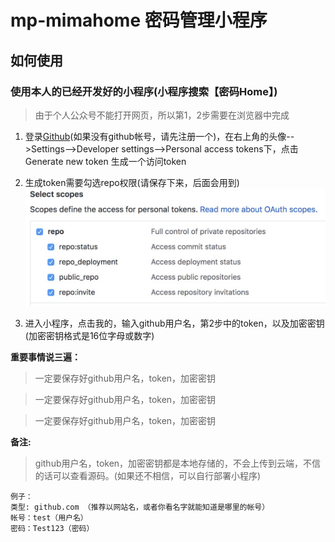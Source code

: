 # mp-mimahome 密码管理小程序

## 如何使用

### 使用本人的已经开发好的小程序(小程序搜索【密码Home】)

> 由于个人公众号不能打开网页，所以第1，2步需要在浏览器中完成

1. 登录[Github](http://github.com)(如果没有github帐号，请先注册一个)，在右上角的头像-->Settings-->Developer settings-->Personal access tokens下，点击Generate new token 生成一个访问token


2. 生成token需要勾选repo权限(请保存下来，后面会用到)
![./static/images/help2.png](./static/images/help2.png)


3. 进入小程序，点击我的，输入github用户名，第2步中的token，以及加密密钥(加密密钥格式是16位字母或数字)

**重要事情说三遍：**

> 一定要保存好github用户名，token，加密密钥

> 一定要保存好github用户名，token，加密密钥

> 一定要保存好github用户名，token，加密密钥


**备注:**
> github用户名，token，加密密钥都是本地存储的，不会上传到云端，不信的话可以查看源码。(如果还不相信，可以自行部署小程序)


```
例子：
类型: github.com （推荐以网站名，或者你看名字就能知道是哪里的帐号）
帐号：test（用户名）
密码：Test123（密码）
```

